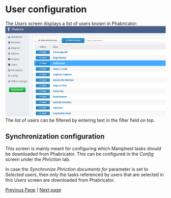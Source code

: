 # User configuration

 The *Users* screen displays a list of users known in Phabricator:
![image-20210411201030515](users-01.png) <br /> The list of users can be filtered by entering text in the filter field on top.

## Synchronization configuration

This screen is mainly meant for configuring which Maniphest tasks should be downloaded from Phabricator.
This can be configured in the *Config* screen under the *Phriction* tab.

In case the *Synchronize Phriction documents for* parameter is set to *Selected users*, then only the tasks referenced by users that are selected in this *Users* screen are downloaded from Phabricator.

[Previous Page](../03-Projects/README.md) |  [Next page](../05-Maniphest/README.md)